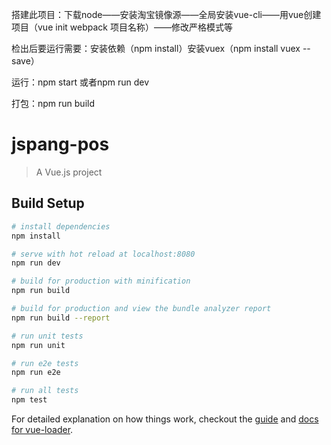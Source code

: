搭建此项目：下载node——安装淘宝镜像源——全局安装vue-cli——用vue创建项目（vue init webpack 项目名称）——修改严格模式等

检出后要运行需要：安装依赖（npm install）安装vuex（npm install vuex --save）

运行：npm start 或者npm run dev

打包：npm run build


# jspang-pos

> A Vue.js project

## Build Setup

``` bash
# install dependencies
npm install

# serve with hot reload at localhost:8080
npm run dev

# build for production with minification
npm run build

# build for production and view the bundle analyzer report
npm run build --report

# run unit tests
npm run unit

# run e2e tests
npm run e2e

# run all tests
npm test
```

For detailed explanation on how things work, checkout the [guide](http://vuejs-templates.github.io/webpack/) and [docs for vue-loader](http://vuejs.github.io/vue-loader).
